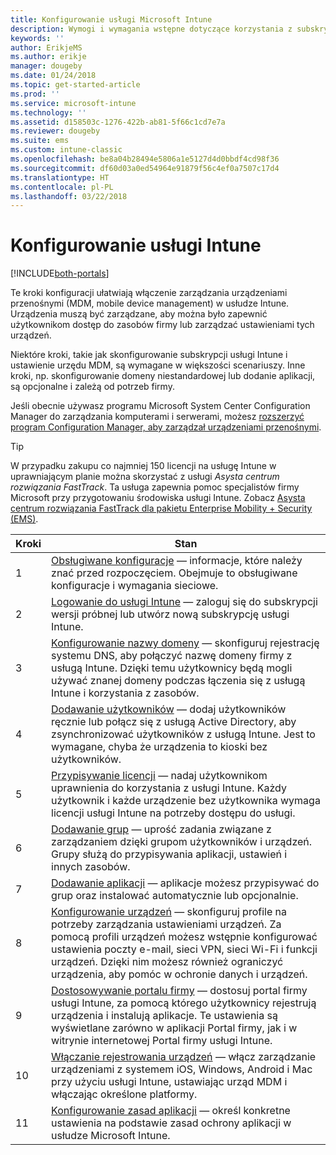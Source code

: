 ```yaml
---
title: Konfigurowanie usługi Microsoft Intune
description: Wymogi i wymagania wstępne dotyczące korzystania z subskrypcji usługi Intune
keywords: ''
author: ErikjeMS
ms.author: erikje
manager: dougeby
ms.date: 01/24/2018
ms.topic: get-started-article
ms.prod: ''
ms.service: microsoft-intune
ms.technology: ''
ms.assetid: d158503c-1276-422b-ab81-5f66c1cd7e7a
ms.reviewer: dougeby
ms.suite: ems
ms.custom: intune-classic
ms.openlocfilehash: be8a04b28494e5806a1e5127d4d0bbdf4cd98f36
ms.sourcegitcommit: df60d03a0ed54964e91879f56c4ef0a7507c17d4
ms.translationtype: HT
ms.contentlocale: pl-PL
ms.lasthandoff: 03/22/2018
---
```

# <a name="set-up-intune"></a>Konfigurowanie usługi Intune

[!INCLUDE[both-portals](./includes/note-for-both-portals.md)]

Te kroki konfiguracji ułatwiają włączenie zarządzania urządzeniami przenośnymi (MDM, mobile device management) w usłudze Intune. Urządzenia muszą być zarządzane, aby można było zapewnić użytkownikom dostęp do zasobów firmy lub zarządzać ustawieniami tych urządzeń.

Niektóre kroki, takie jak skonfigurowanie subskrypcji usługi Intune i ustawienie urzędu MDM, są wymagane w większości scenariuszy. Inne kroki, np. skonfigurowanie domeny niestandardowej lub dodanie aplikacji, są opcjonalne i zależą od potrzeb firmy.

Jeśli obecnie używasz programu Microsoft System Center Configuration Manager do zarządzania komputerami i serwerami, możesz [rozszerzyć program Configuration Manager, aby zarządzał urządzeniami przenośnymi](https://docs.microsoft.com/sccm/mdm/understand/choose-between-standalone-intune-and-hybrid-mobile-device-management).

>[!TIP]
>W przypadku zakupu co najmniej 150 licencji na usługę Intune w uprawniającym planie można skorzystać z usługi *Asysta centrum rozwiązania FastTrack*. Ta usługa zapewnia pomoc specjalistów firmy Microsoft przy przygotowaniu środowiska usługi Intune. Zobacz [Asysta centrum rozwiązania FastTrack dla pakietu Enterprise Mobility + Security (EMS)](https://docs.microsoft.com/enterprise-mobility-security/Solutions/enterprise-mobility-fasttrack-program).



| Kroki | Stan  |
| ------------- |-------------|
| 1  | [Obsługiwane konfiguracje](supported-devices-browsers.md) — informacje, które należy znać przed rozpoczęciem. Obejmuje to obsługiwane konfiguracje i wymagania sieciowe.|
| 2 |  [Logowanie do usługi Intune](account-sign-up.md) — zaloguj się do subskrypcji wersji próbnej lub utwórz nową subskrypcję usługi Intune. |  
| 3 | [Konfigurowanie nazwy domeny](custom-domain-name-configure.md) — skonfiguruj rejestrację systemu DNS, aby połączyć nazwę domeny firmy z usługą Intune. Dzięki temu użytkownicy będą mogli używać znanej domeny podczas łączenia się z usługą Intune i korzystania z zasobów.  |
| 4 | [Dodawanie użytkowników](users-add.md) — dodaj użytkowników ręcznie lub połącz się z usługą Active Directory, aby zsynchronizować użytkowników z usługą Intune. Jest to wymagane, chyba że urządzenia to kioski bez użytkowników. |
| 5 | [Przypisywanie licencji](licenses-assign.md) — nadaj użytkownikom uprawnienia do korzystania z usługi Intune. Każdy użytkownik i każde urządzenie bez użytkownika wymaga licencji usługi Intune na potrzeby dostępu do usługi.|
| 6 |  [Dodawanie grup](groups-add.md) — uprość zadania związane z zarządzaniem dzięki grupom użytkowników i urządzeń. Grupy służą do przypisywania aplikacji, ustawień i innych zasobów. |
| 7 | [Dodawanie aplikacji](apps-add.md) — aplikacje możesz przypisywać do grup oraz instalować automatycznie lub opcjonalnie. |
| 8 | [Konfigurowanie urządzeń](device-profiles.md) — skonfiguruj profile na potrzeby zarządzania ustawieniami urządzeń. Za pomocą profili urządzeń możesz wstępnie konfigurować ustawienia poczty e-mail, sieci VPN, sieci Wi-Fi i funkcji urządzeń. Dzięki nim możesz również ograniczyć urządzenia, aby pomóc w ochronie danych i urządzeń.  |
| 9 | [Dostosowywanie portalu firmy](company-portal-app.md) — dostosuj portal firmy usługi Intune, za pomocą którego użytkownicy rejestrują urządzenia i instalują aplikacje. Te ustawienia są wyświetlane zarówno w aplikacji Portal firmy, jak i w witrynie internetowej Portal firmy usługi Intune. |
| 10 | [Włączanie rejestrowania urządzeń](mdm-authority-set.md) — włącz zarządzanie urządzeniami z systemem iOS, Windows, Android i Mac przy użyciu usługi Intune, ustawiając urząd MDM i włączając określone platformy. |
| 11 | [Konfigurowanie zasad aplikacji](app-protection-policy.md) — określ konkretne ustawienia na podstawie zasad ochrony aplikacji w usłudze Microsoft Intune. |
